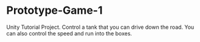 # Prototype-Game-1
Unity Tutorial Project. Control a tank that you can drive down the road. You can also control the speed and run into the boxes.
